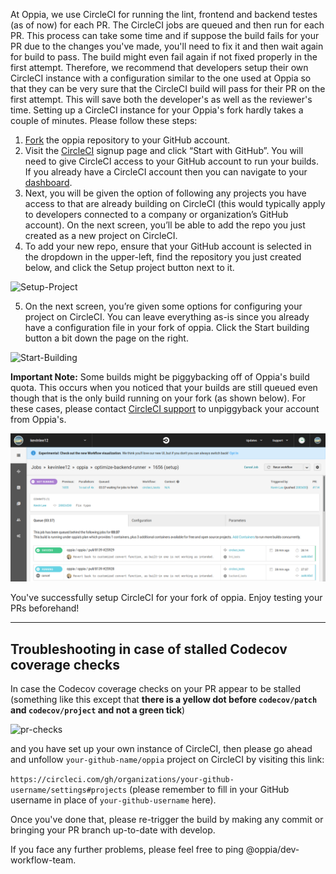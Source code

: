 At Oppia, we use CircleCI for running the lint, frontend and backend testes (as of now) for each PR. The CircleCI jobs are queued and then run for each PR. This process can take some time and if suppose the build fails for your PR due to the changes you've made, you'll need to fix it and then wait again for build to pass. The build might even fail again if not fixed properly in the first attempt.
Therefore, we recommend that developers setup their own CircleCI instance with a configuration similar to the one used at Oppia so that they can be very sure that the CircleCI build will pass for their PR on the first attempt. This will save both the developer's as well as the reviewer's time.
Setting up a CircleCI instance for your Oppia's fork hardly takes a couple of minutes. Please follow these steps:
1. [Fork](https://help.github.com/articles/fork-a-repo/) the oppia repository to your GitHub account.
2. Visit the [CircleCI](https://circleci.com/signup) signup page and click “Start with GitHub”. You will need to give CircleCI access to your GitHub account to run your builds. If you already have a CircleCI account then you can navigate to your [dashboard](https://circleci.com/dashboard).
3. Next, you will be given the option of following any projects you have access to that are already building on CircleCI (this would typically apply to developers connected to a company or organization’s GitHub account). On the next screen, you’ll be able to add the repo you just created as a new project on CircleCI.
4. To add your new repo, ensure that your GitHub account is selected in the dropdown in the upper-left, find the repository you just created below, and click the Setup project button next to it.

![Setup-Project](https://circleci.com/docs/assets/img/docs/CircleCI-add-new-project-list.png)

5. On the next screen, you’re given some options for configuring your project on CircleCI. You can leave everything as-is since you already have a configuration file in your fork of oppia. Click the Start building button a bit down the page on the right.

![Start-Building](https://circleci.com/docs/assets/img/docs/CircleCI-2.0-start-building.png)

**Important Note:** Some builds might be piggybacking off of Oppia's build quota. This occurs when you noticed that your builds are still queued even though that is the only build running on your fork (as shown below). For these cases, please contact [CircleCI support](https://support.circleci.com/) to unpiggyback your account from Oppia's.

![Image](images/queuedForkBuilds.png)

You've successfully setup CircleCI for your fork of oppia. Enjoy testing your PRs beforehand!

***
## Troubleshooting in case of stalled Codecov coverage checks

In case the Codecov coverage checks on your PR appear to be stalled (something like this except that **there is a yellow dot before `codecov/patch` and `codecov/project` and not a green tick**)


![pr-checks](https://user-images.githubusercontent.com/24826041/59090041-42451980-8929-11e9-8fde-1e84c3fac6ea.png)


and you have set up your own instance of CircleCI, then please go ahead and unfollow `your-github-name/oppia` project on CircleCI by visiting this link:

`https://circleci.com/gh/organizations/your-github-username/settings#projects`
(please remember to fill in your GitHub username in place of `your-github-username` here).

Once you've done that, please re-trigger the build by making any commit or bringing your PR branch up-to-date with develop.

If you face any further problems, please feel free to ping @oppia/dev-workflow-team.
